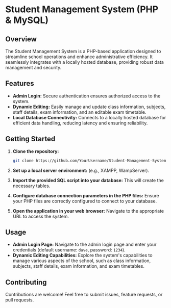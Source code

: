 # Student Management System (PHP & MySQL)

## Overview
The Student Management System is a PHP-based application designed to streamline school operations and enhance administrative efficiency. It seamlessly integrates with a locally hosted database, providing robust data management and security.

## Features
- **Admin Login:** Secure authentication ensures authorized access to the system.
- **Dynamic Editing:** Easily manage and update class information, subjects, staff details, exam information, and an editable exam timetable.
- **Local Database Connectivity:** Connects to a locally hosted database for efficient data handling, reducing latency and ensuring reliability.

## Getting Started
1. **Clone the repository:**
    ```bash
    git clone https://github.com/YourUsername/Student-Management-System.git
    ```

2. **Set up a local server environment:** (e.g., XAMPP, WampServer).

3. **Import the provided SQL script into your database:** This will create the necessary tables.

4. **Configure database connection parameters in the PHP files:** Ensure your PHP files are correctly configured to connect to your database.

5. **Open the application in your web browser:** Navigate to the appropriate URL to access the system.

## Usage
- **Admin Login Page:** Navigate to the admin login page and enter your credentials (default username: `dave`, password: `1234`).
- **Dynamic Editing Capabilities:** Explore the system's capabilities to manage various aspects of the school, such as class information, subjects, staff details, exam information, and exam timetables.

## Contributing
Contributions are welcome! Feel free to submit issues, feature requests, or pull requests.
